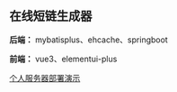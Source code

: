## 在线短链生成器

**后端：** mybatisplus、ehcache、springboot


**前端：** vue3、elementui-plus



[个人服务器部署演示](http://qq.linruchang.work:8888)
